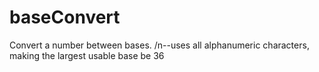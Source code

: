 # baseConvert
Convert a number between bases.
/n--uses all alphanumeric characters, making the largest usable base be 36
